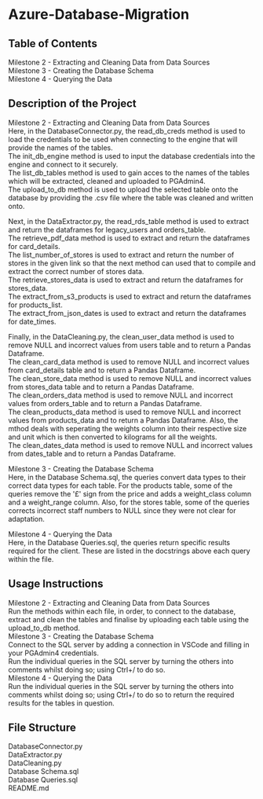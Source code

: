 # Azure-Database-Migration

## Table of Contents
Milestone 2 - Extracting and Cleaning Data from Data Sources <br>
Milestone 3 - Creating the Database Schema <br>
Milestone 4 - Querying the Data <br>

## Description of the Project
Milestone 2 - Extracting and Cleaning Data from Data Sources  <br>
Here, in the DatabaseConnector.py, the read_db_creds method is used to load the credentials to be used when connecting to the engine that will provide the names of the tables. <br>
The init_db_engine method is used to input the database credentials into the engine and connect to it securely.  <br>
The list_db_tables method is used to gain acces to the names of the tables which will be extracted, cleaned and uploaded to PGAdmin4.  <br>
The upload_to_db method is used to upload the selected table onto the database by providing the .csv file where the table was cleaned and written onto.  <br>

Next, in the DataExtractor.py, the read_rds_table method is used to extract and return the dataframes for legacy_users and orders_table.  <br>
The retrieve_pdf_data method is used to extract and return the dataframes for card_details. <br>
The list_number_of_stores is used to extract and return the number of stores in the given link so that the next method can used that to compile and extract the correct number of stores data. <br>
The retrieve_stores_data is used to extract and return the dataframes for stores_data. <br>
The extract_from_s3_products is used to extract and return the dataframes for products_list. <br>
The extract_from_json_dates is used to extract and return the dataframes for date_times. <br>

Finally, in the DataCleaning.py, the clean_user_data method is used to remove NULL and incorrect values from users table and to return a Pandas Dataframe.  <br>
The clean_card_data method is used to remove NULL and incorrect values from card_details table and to return a Pandas Dataframe. <br>
The clean_store_data method is used to remove NULL and incorrect values from stores_data table and to return a Pandas Dataframe.  <br>
The clean_orders_data method is used to remove NULL and incorrect values from orders_table and to return a Pandas Dataframe.  <br>
The clean_products_data method is used to remove NULL and incorrect values from products_data and to return a Pandas Dataframe. Also, the mthod deals with seperating the weights column into their respective size and unit which is then converted to kilograms for all the weights.  <br>
The clean_dates_data method is used to remove NULL and incorrect values from dates_table and to return a Pandas Dataframe.  <br>

Milestone 3 - Creating the Database Schema  <br>
Here, in the Database Schema.sql, the queries convert data types to their correct data types for each table. For the products table, some of the queries remove the '£' sign from the price and adds a weight_class column and a weight_range column. Also, for the stores table, some of the queries corrects incorrect staff numbers to NULL since they were not clear for adaptation. <br>

Milestone 4 - Querying the Data <br>
Here, in the Database Queries.sql, the queries return specific results required for the client. These are listed in the docstrings above each query within the file. <br>
## Usage Instructions
Milestone 2 - Extracting and Cleaning Data from Data Sources <br>
Run the methods within each file, in order, to connect to the database, extract and clean the tables and finalise by uploading each table using the upload_to_db method. <br>
Milestone 3 - Creating the Database Schema <br>
Connect to the SQL server by adding a connection in VSCode and filling in your PGAdmin4 credentials. <br>
Run the individual queries in the SQL server by turning the others into comments whilst doing so; using Ctrl+/ to do so. <br>
Milestone 4 - Querying the Data <br>
Run the individual queries in the SQL server by turning the others into comments whilst doing so; using Ctrl+/ to do so to return the required results for the tables in question. <br>
## File Structure
DatabaseConnector.py <br>
DataExtractor.py <br>
DataCleaning.py <br>
Database Schema.sql <br>
Database Queries.sql <br>
README.md
